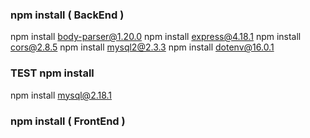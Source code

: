 ### npm install ( BackEnd )
npm install body-parser@1.20.0
npm install express@4.18.1
npm install cors@2.8.5
npm install mysql2@2.3.3
npm install dotenv@16.0.1

### TEST npm install
npm install mysql@2.18.1


### npm install ( FrontEnd )

